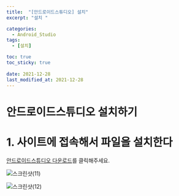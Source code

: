 ```yaml
---
title:  "[안드로이드스튜디오] 설치"
excerpt: "설치 "

categories:
  - Android_Studio
tags:
  - [설치]

toc: true
toc_sticky: true
 
date: 2021-12-28
last_modified_at: 2021-12-28
---
```


# 안드로이드스튜디오 설치하기

# 1. 사이트에 접속해서 파일을 설치한다

[안드로이드스튜디오 다운로드](https://developer.android.com/studio?hl=ko&gclsrc=aw.ds&gclid=Cj0KCQiA5aWOBhDMARIsAIXLlkfNsiPc40IpXHsHj5fsZBBCvMY7TaiefOv3gNbFiGZOhf7XdquHJJkaAr8MEALw_wcB)를 클릭해주세요.  
  
  ![스크린샷(11)](https://user-images.githubusercontent.com/55564114/147537601-c5e2ea95-1b69-485f-9fc3-7996bfb029ae.png)  

  ![스크린샷(12)](https://user-images.githubusercontent.com/55564114/147537808-21f1e701-687b-438a-8dc0-8b5f0fb47547.png)  

  
